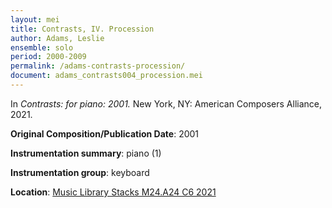 ```yaml
---
layout: mei
title: Contrasts, IV. Procession
author: Adams, Leslie
ensemble: solo
period: 2000-2009
permalink: /adams-contrasts-procession/
document: adams_contrasts004_procession.mei
---
```


In *Contrasts: for piano: 2001.* New York, NY: American Composers Alliance, 2021.

**Original Composition/Publication Date**: 2001

**Instrumentation summary**: piano (1)

**Instrumentation group**: keyboard

**Location**: <a href="https://tufts.primo.exlibrisgroup.com/permalink/01TUN_INST/1kc9gia/alma991018728036003851" target="_blank">Music Library Stacks M24.A24 C6 2021</a>
